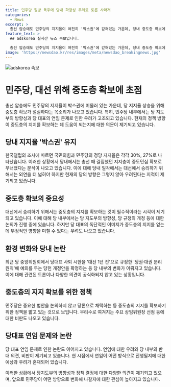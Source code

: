 ```yaml
---
title: 민주당 일방 독주에 당내 확장성 우려로 토론 사라져
categories:
  - News
excerpt: >
  총선 압승에도 민주당의 지지율이 여전히 '박스권'에 갇혀있는 가운데, 당내 중도층 확보에 대한 우려가 나오고 있다. 이재명 대표와 박찬대 원내대표를 중심으로 한 원내 운영이 강세를 보이지만, 리스크와 지도부의 소통 부족으로 불만이 늘어나고 있음. 이에 대선에서의 중도층 확보가 중요시되고 있으며, 민주당 내부에서는 당 지지율 상황과 중도민심 확보 간 균형을 찾아야 한다는 의견이 제기되고 있다. 만일 이 대표가 연임한다면, 민주당 내부에서는 '반(反) 개혁'이라는 낙인이 찍힐 우려도 있다. 현재 정책 의총에서도 당론으로 추진되는 법안이 부적절하다는 지적이 나오고 있으며, 당의 일방적인 움직임이 중도층 확보에 걸림돌이 될 수 있다는 우려도 나온다. 또한 이 대표의 '당대표 연임론'으로 관례가 깨졌다는 평가도 나오고 있음.
feature_text: >
  ## adskorea 실시간 뉴스 속보입니다.

  총선 압승에도 민주당의 지지율이 여전히 '박스권'에 갇혀있는 가운데, 당내 중도층 확보에 대한 우려가 나오고 있다. 이재명 대표와 박찬대 원내대표를 중심으로 한 원내 운영이 강세를 보이지만, 리스크와 지도부의 소통 부족으로 불만이 늘어나고 있음. 이에 대선에서의 중도층 확보가 중요시되고 있으며, 민주당 내부에서는 당 지지율 상황과 중도민심 확보 간 균형을 찾아야 한다는 의견이 제기되고 있다. 만일 이 대표가 연임한다면, 민주당 내부에서는 '반(反) 개혁'이라는 낙인이 찍힐 우려도 있다. 현재 정책 의총에서도 당론으로 추진되는 법안이 부적절하다는 지적이 나오고 있으며, 당의 일방적인 움직임이 중도층 확보에 걸림돌이 될 수 있다는 우려도 나온다. 또한 이 대표의 '당대표 연임론'으로 관례가 깨졌다는 평가도 나오고 있음.
image: 'https://newsdao.kr/res/images/meta/newsdao_breakingnews.jpg'
---
```


<p><img src="https://newsdao.kr/res/images/meta/newsdao_breakingnews.jpg" alt="adskorea 속보" /></p>

<h1>민주당, 대선 위해 중도층 확보에 초점</h1>

<p data-ke-size="size16"></p>

<p>총선 압승에도 민주당의 지지율이 박스권에 머물러 있는 가운데, 당 지지율 상승을 위해 중도층 확보가 절실하다는 목소리가 나오고 있습니다. 특히, 민주당 내부에서는 당 지도부의 방향성과 당 대표의 연임 문제로 인한 우려가 고조되고 있습니다. 현재의 정책 방향이 중도층의 지지를 확보하는 데 도움이 되는지에 대한 의문이 제기되고 있습니다.</p>

<h2>당내 지지율 '박스권' 유지</h2>

<p data-ke-size="size16"></p>

<p>한국갤럽의 조사에 따르면 국민의힘과 민주당의 정당 지지율은 각각 30%, 27%로 나타났습니다. 이러한 상황에서 당내에서는 총선 때 결집했던 지지층이 중도민심 확보로 무너졌다는 분석이 나오고 있습니다. 이에 대해 당내 일각에서는 대선에서 승리하기 위해서는 외연을 더 넓혀야 하지만 현재의 당의 방향은 그렇지 않아 우려된다는 지적이 제기되고 있습니다.</p>

<h2>중도층 확보의 중요성</h2>

<p data-ke-size="size16"></p>

<p>대선에서 승리하기 위해서는 중도층의 지지를 확보하는 것이 필수적이라는 시각이 제기되고 있습니다. 이에 대해 당 내부에서는 당 지도부의 방향성, 당 규정의 개정 등에 대한 논의가 진행 중에 있습니다. 하지만 당 대표의 독단적인 이미지가 중도층의 지지를 얻는 데 부정적인 영향을 미칠 수 있다는 우려도 나오고 있습니다.</p>

<h2>환경 변화와 당내 논란</h2>

<p data-ke-size="size16"></p>

<p>최근 당 중앙위원회에서 당대표 사퇴 시한을 '대선 1년 전'으로 규정한 '당권·대권 분리 원칙'에 예외를 두는 당헌 개정안을 확정하는 등 당 내부의 변화가 이뤄지고 있습니다. 이에 대해 관련된 토론이나 다양한 의견이 공식화되지 않고 있는 상황입니다.</p>

<h2>중도층의 지지 확보를 위한 정책</h2>

<p data-ke-size="size16"></p>

<p>민주당은 중요한 법안을 논의하지 않고 당론으로 채택하는 등 중도층의 지지를 확보하기 위한 정책을 밟고 있는 것으로 보입니다. 무리수로 여겨지는 주요 상임위원장 선점 등에 대한 비판도 나오고 있습니다.</p>

<h2>당대표 연임 문제와 논란</h2>

<p data-ke-size="size16"></p>

<p>당 대표 연임 문제로 인한 논란도 이어지고 있습니다. 연임에 대한 우려와 당 내부의 반대 의견, 비판이 제기되고 있습니다. 현 시점에서 연임이 어떤 방식으로 진행될지에 대한 예상과 우려가 혼재되어 있습니다.</p>

<p>이러한 상황에서 당지도부의 방향성과 정책 결정에 대한 다양한 의견이 제기되고 있으며, 앞으로 민주당이 어떤 방향으로 변화해 나갈지에 대한 관심이 높아지고 있습니다.</p>

